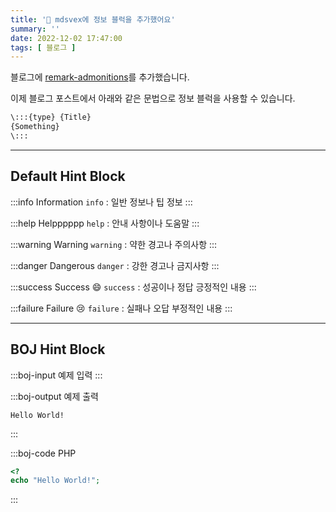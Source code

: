 ```yaml
---
title: '📝 mdsvex에 정보 블럭을 추가했어요'
summary: ''
date: 2022-12-02 17:47:00
tags: [ 블로그 ]
---
```


블로그에 [remark-admonitions](https://www.npmjs.com/package/remark-admonitions)를
추가했습니다.

이제 블로그 포스트에서 아래와 같은 문법으로 정보 블럭을 사용할 수 있습니다.

```markdown
\:::{type} {Title}
{Something}
\:::
```

---

## Default Hint Block

:::info Information
`info` : 일반 정보나 팁 정보
:::

:::help Helpppppp
`help` : 안내 사항이나 도움말
:::

:::warning Warning
`warning` : 약한 경고나 주의사항
:::

:::danger Dangerous
`danger` : 강한 경고나 금지사항
:::

:::success Success :smile:
`success` : 성공이나 정답 긍정적인 내용
:::

:::failure Failure :cry:
`failure` : 실패나 오답 부정적인 내용
:::

---

## BOJ Hint Block

:::boj-input 예제 입력
:::

:::boj-output 예제 출력

```text
Hello World!
```

:::

:::boj-code PHP

```php
<?
echo "Hello World!";
```

:::

